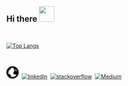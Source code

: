 ## Hi there <img src="https://media.tenor.com/images/3b388fe03da271d2674faf85eb7c3fcd/tenor.gif" width=40 height=40 />  

</br>

[![Top Langs](https://github-readme-stats.vercel.app/api/top-langs/?username=keoabetswe&layout=compact&count-private=true&theme=dark&hide=html,css)](https://github.com/keoabetswe/github-readme-stats)

</br>

[<img src='https://raw.githubusercontent.com/iconic/open-iconic/master/svg/globe.svg' alt='Personal Website' height='32'>][1]&nbsp;
[<img src='https://cdn.jsdelivr.net/npm/simple-icons@3.0.1/icons/linkedin.svg' alt='linkedin' height='32'>][2]&nbsp;
[<img src='https://cdn.jsdelivr.net/npm/simple-icons@3.0.1/icons/stackoverflow.svg' alt='stackoverflow' height='32'>][3]&nbsp;
[<img src='https://cdn.jsdelivr.net/npm/simple-icons@3.0.1/icons/medium.svg' alt='Medium' height='32'>][4]

[1]: https://keo-nthite.herokuapp.com/
[2]: https://www.linkedin.com/in/keoabetswe-nthite/
[3]: https://stackoverflow.com/users/8661915/keo
[4]: https://medium.com/@keonthite

